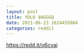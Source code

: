 ```yaml
--- 
layout: post 
title: YOLO $HGGGQ 
date: 2021-06-23 1624455084 
categories: reddit 
--- 
```

https://redd.it/o6cvai